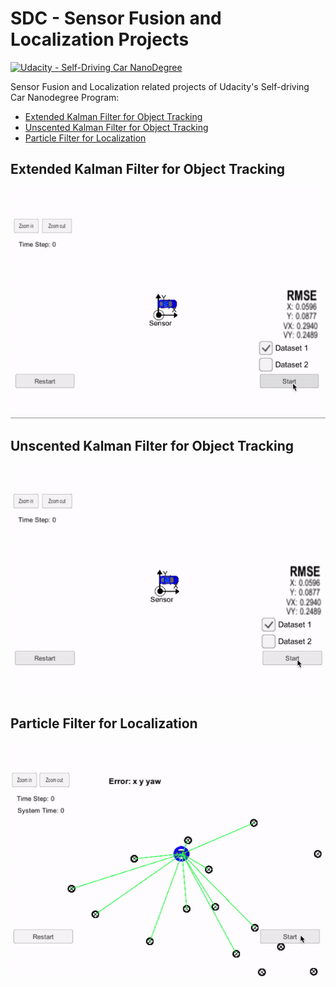 ﻿# SDC - Sensor Fusion and Localization Projects
[![Udacity - Self-Driving Car NanoDegree](https://s3.amazonaws.com/udacity-sdc/github/shield-carnd.svg)](http://www.udacity.com/drive)

Sensor Fusion and Localization related projects of Udacity's Self-driving Car Nanodegree Program:  
* [Extended Kalman Filter for Object Tracking](./ExtendedKalmanFilter/)
* [Unscented Kalman Filter for Object Tracking](./UnscentedKalmanFilter/)
* [Particle Filter for Localization](./ParticleFilter/)

## Extended Kalman Filter for Object Tracking

<p align="center">
  <img src="./ExtendedKalmanFilter/ekf.gif">
</p>

## Unscented Kalman Filter for Object Tracking

<p align="center">
  <img src="./UnscentedKalmanFilter/ukf.gif">
</p>

## Particle Filter for Localization

<p align="center">
  <img src="./ParticleFilter/pf.gif">
</p>
